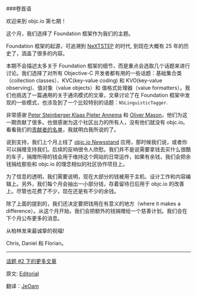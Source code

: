 ###卷首语

欢迎来到 objc.io 第七期！

这个月，我们选择了 Foundation 框架作为我们的主题。

Foundation 框架的起源，可追溯到 [NeXTSTEP](https://en.wikipedia.org/wiki/Nextstep) 的时代, 到现在大概有 25 年的历史了，涵盖了很多的内容。

本期不会描述太多关于 Foundation 框架的细节，而是重点会选取几个话题来进行讨论。我们选择了对所有 Objective-C 开发者都有用的一些话题：基础集合类（collection classes）、KVC(key-value coding) 和 KVO(key-value observing)、值对象（value objects）和 值格式处理器（value formatters）。我们也挑选了一篇通用的关于通讯模式的文章，文章讨论了在 Foundation 框架中发现的一些模式，也涉及到了一个比较特别的话题：`NSLinguisticTagger`. 

非常感谢 [Peter Steinberger](http://petersteinberger.com/),[Klaas Pieter Annema](https://twitter.com/klaaspieter) 和 [Oliver Mason](https://twitter.com/ojmason)，他们为这一期贡献了很多。也很感谢为这个社区出力的所有人，没有他们就没有 objc.io。看看我们的[贡献者的名单](http://www.objc.io/contributors.html)，我就明白我所说的了。

说到支持，我们上个月上线了 [objc.io Newsstand](https://itunes.apple.com/de/app/objc.io/id683718429) 应用，那时候我们说，或者你可以捐赠支持我们。后续的反响很令人欣慰。我们并不是说需要拿钱去买什么很酷的车子，捐赠所得的钱会用于维持这个网站的日常运作，如果有余钱，我们会把余钱捐给那些和 objc.io 的理念相似的社区协作项目上。

为了信息的透明，我们需要说明，现在大部分的钱被用于主机、设计工作和内容编辑上。另外，我们每个月会抽出一小部分钱，存着留待日后用于 objc.io 的改善上。尽管也花费了不少，现在还是有不少的余钱。

除了上面的提到的，我们还决定要把钱用在有意义的地方（where it makes a difference）。从这个月开始，我们会把额外的钱捐赠给一个慈善计划。我们会在下个月公布更多的消息。

从柏林发来最诚挚的祝福!

Chris, Daniel 和 Florian。

---

[话题 #2 下的更多文章](http://objccn.io/issue-7/)

原文: [Editorial](http://www.objc.io/issue-7/editorial.html)

翻译：[JeOam](http://jeoam.github.io/)
